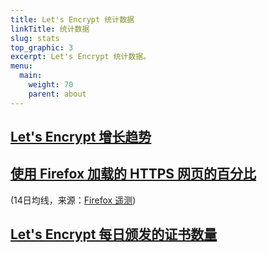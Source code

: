 ```yaml
---
title: Let's Encrypt 统计数据
linkTitle: 统计数据
slug: stats
top_graphic: 3
excerpt: Let's Encrypt 统计数据。
menu:
  main:
    weight: 70
    parent: about
---
```



<div class="figure">
  <h2><a name="growth" href="#growth"
    >Let's Encrypt 增长趋势</a></h2>
  <div id="activeUsage" title="Let's Encrypt 增长趋势" class="statsgraph"></div>
</div>

<div class="figure">
  <h2><a name="percent-pageloads" href="#percent-pageloads"
    >使用 Firefox 加载的 HTTPS 网页的百分比</a></h2>
  <p>(14日均线，来源：<a href="https://docs.telemetry.mozilla.org/datasets/other/ssl/reference.html">Firefox 遥测</a>)</p>
  <div id="pageloadPercent" title="使用 Firefox 加载的 HTTPS 网页的百分比" class="statsgraph"></div>
</div>

<div class="figure">
  <h2><a name="daily-issuance" href="#daily-issuance"
    >Let's Encrypt 每日颁发的证书数量</a></h2>
  <div id="issuancePerDay" title="Let's Encrypt 每日颁发的证书数量" class="statsgraph"></div>
</div>

<script src="/js/stats.js" async></script>
<script src="/js/plotly-min.js" async></script>
